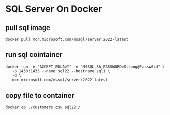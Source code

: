 # SQL Server On Docker

## pull sql image
```
docker pull mcr.microsoft.com/mssql/server:2022-latest
```


## run sql cointainer

```
docker run -e "ACCEPT_EULA=Y" -e "MSSQL_SA_PASSWORD=Strong@Passw0rd" \
   -p 1433:1433 --name sql22 --hostname sql1 \
   -d \
   mcr.microsoft.com/mssql/server:2022-latest
```

## copy file to container

```
docker cp ./customers.csv sql22:/
```